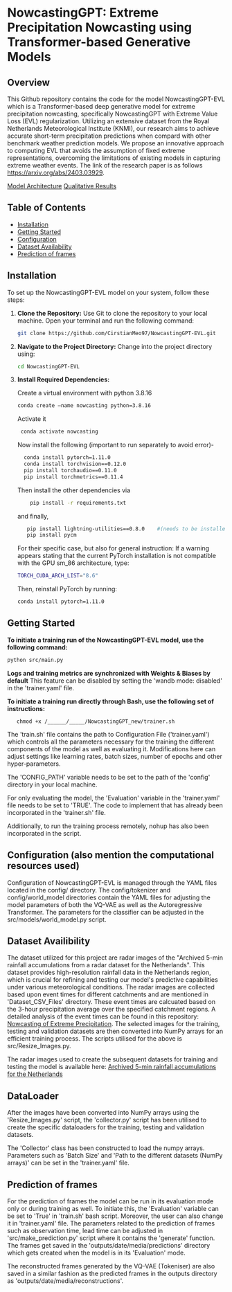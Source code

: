 # NowcastingGPT: Extreme Precipitation Nowcasting using Transformer-based Generative Models

## Overview
This Github repository contains the code for the model NowcastingGPT-EVL which is a Transformer-based deep generative model for extreme precipitation nowcasting, specifically NowcastingGPT with Extreme Value Loss (EVL) regularization. Utilizing an extensive dataset from the Royal Netherlands Meteorological Institute (KNMI), our research aims to achieve accurate short-term precipitation predictions when compard with other benchmark weather prediction models. We propose an innovative approach to computing EVL that avoids the assumption of fixed extreme representations, overcoming the limitations of existing models in capturing extreme weather events. The link of the research paper is as follows https://arxiv.org/abs/2403.03929.


[Model Architecture](./asset/supermodel.pdf)
[Qualitative Results](./asset/qualitative_results.pdf)



## Table of Contents
- [Installation](#installation)
- [Getting Started](#getting-started)
- [Configuration](#configuration)
- [Dataset Availability](#Dataset-Availability)
- [Prediction of frames](#prediction)


## Installation

To set up the NowcastingGPT-EVL model on your system, follow these steps:

1. **Clone the Repository:**
   Use Git to clone the repository to your local machine. Open your terminal and run the following command:
   ```bash
   git clone https://github.com/CirstianMeo97/NowcastingGPT-EVL.git

2. **Navigate to the Project Directory:**
   Change into the project directory using:
   ```bash
   cd NowcastingGPT-EVL

3. **Install Required Dependencies:**

   Create a virtual environment with python 3.8.16
 	``` bash
   conda create —name nowcasting python=3.8.16
   ```
   Activate it 
   ``` bash
	conda activate nowcasting
   ```   
   Now install the following (important to run separately to avoid error)-
	``` bash
      conda install pytorch=1.11.0
      conda install torchvision==0.12.0
      pip install torchaudio==0.11.0
      pip install torchmetrics==0.11.4
   ```
   
   Then install the other dependencies via
   ``` bash 
	   pip install -r requirements.txt
   ```
   and finally,
   ``` bash 
      pip install lightning-utilities==0.8.0    #(needs to be installed separately since it's a legacy version)
      pip install pycm
   ```
   For their specific case, but also for general instruction:
   If a warning appears stating that the current PyTorch installation is not compatible with the GPU sm_86 architecture, type:
   ``` bash
   TORCH_CUDA_ARCH_LIST="8.6"
   ```
   Then, reinstall PyTorch by running:
   ``` bash
   conda install pytorch=1.11.0
   ```
   
## Getting Started

   **To initiate a training run of the NowcastingGPT-EVL model, use the following command:**
   ```bash
   python src/main.py 
   ```
   **Logs and training metrics are synchronized with Weights & Biases by default**
   This feature can be disabled by setting the 'wandb mode: disabled' in the 'trainer.yaml' file.

   **To initiate a training run directly through Bash, use the following set of instructions:**
   ```shell
      chmod +x /______/_____/NowcastingGPT_new/trainer.sh
   ```
   The 'train.sh' file contains the path to Configuration File ('trainer.yaml') which controls all the parameters necessary for the training the different components of the model as well as evaluating it. Modifications here can adjust settings like learning rates, batch sizes, number of epochs and other hyper-parameters.
   
   The 'CONFIG_PATH' variable needs to be set to the path of the 'config' directory in your local machine.

   For only evaluating the model, the 'Evaluation' variable in the 'trainer.yaml' file needs to be set to 'TRUE'. The code to implement that has already been incorporated in the 'trainer.sh' file.

   Additionally, to run the training process remotely, nohup has also been incorporated in the script.

## Configuration (also mention the computational resources used)

Configuration of NowcastingGPT-EVL is managed through the YAML files located in the config/ directory. The config/tokenizer and config/world_model directories contain the YAML files for adjusting the model parameters of both the VQ-VAE as well as the Autoregressive Transformer. The parameters for the classifier can be adjusted in the src/models/world_model.py script.

## Dataset Availibility 

The dataset utilized for this project are radar images of the  "Archived 5-min rainfall accumulations from a radar dataset for the Netherlands". This dataset provides high-resolution rainfall data in the Netherlands region, which is crucial for refining and testing our model's predictive capabilities under various meteorological conditions. The radar images are collected based upon event times for different catchments and are mentioned in 'Dataset_CSV_Files' directory. These event times are calcuated based on the 3-hour precipitation average over the specified catchment regions. A detailed analysis of the event times can be found in this repository: [Nowcasting of Extreme Precipitation](https://github.com/bbbbihr/Nowcasting-of-extreme-precipitation). The selected images for the training, testing and validation datasets are then converted into NumPy arrays for an efficient training process. The scripts utilised for the above is src/Resize_Images.py.

The radar images used to create the subsequent datasets for training and testing the model is available here: [Archived 5-min rainfall accumulations for the Netherlands](https://data.4tu.nl/articles/dataset/Archived_5-min_rainfall_accumulations_from_a_radar_dataset_for_the_Netherlands/12675278)

## DataLoader

After the images have been converted into NumPy arrays using the 'Resize_Images.py' script, the 'collector.py' script has been utilised to create the specific dataloaders for the training, testing and validation datasets. 

The 'Collector' class has been constructed to load the numpy arrays. Parameters such as 'Batch Size' and 'Path to the different datasets (NumPy arrays)' can be set in the 'trainer.yaml' file.


## Prediction of frames 

For the prediction of frames the model can be run in its evaluation mode only or during training as well. To initiate this, the 'Evaluation' variable can be set to 'True' in 'train.sh' bash script. Moreover, the user can also change it in 'trainer.yaml' file. The parameters related to the prediction of frames such as observation time, lead time can be adjusted in 'src/make_prediction.py' script where it contains the 'generate' function. The frames get saved in the 'outputs/date/media/predictions' directory which gets created when the model is in its 'Evaluation' mode.

The reconstructed frames generated by the VQ-VAE (Tokeniser) are also saved in a similar fashion as the predicted frames in the outputs directory as 'outputs/date/media/reconstructions'. 



